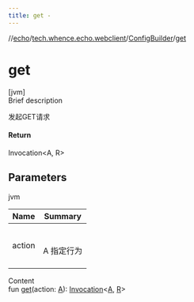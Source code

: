 ```yaml
---
title: get -
---
```

//[echo](../../index.md)/[tech.whence.echo.webclient](../index.md)/[ConfigBuilder](index.md)/[get](get.md)



# get  
[jvm]  
Brief description  


发起GET请求



#### Return  


Invocation<A, R>



## Parameters  
  
jvm  
  
|  Name|  Summary| 
|---|---|
| action| <br><br>A 指定行为<br><br>
  
  
Content  
fun [get](get.md)(action: [A](index.md)): [Invocation](../-invocation/index.md)<[A](index.md), [R](index.md)>  



